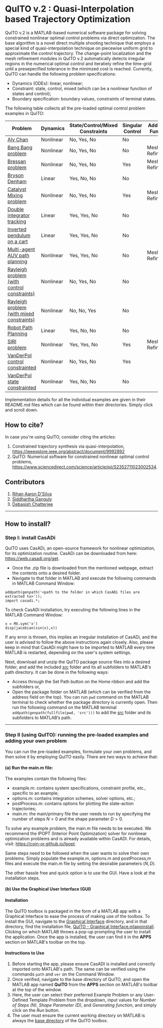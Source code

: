 # QuITO v.2 : Quasi-Interpolation based Trajectory Optimization 
 
QuITO v.2 is a MATLAB-based numerical software package for solving constrained nonlinear optimal control problems via direct optimization. The base algorithm is a novel direct multiple shooting technique that employs a special kind of quasi-interpolation technique on piecewise uniform grid to approximate the control trajectory. The change-point localization and the mesh refinement modules in QuITO v.2 automatically detects irregular regions in the numerical optimal control and iteratiely refine the time-grid until a presepecified tolerance in the minimzed cost is reached. Currently, QuITO can handle the following problem specifications: 

* Dynamics (ODEs): linear, nonlinear;
* Constraint: state, control, mixed (which can be a nonlinear function of states and control);
* Boundary specification: boundary values, constraints of terminal states.

The following table collects all the pre-loaded optimal control problem examples in QuITO:

| Problem | Dynamics | State/Control/Mixed Constraints | Singular Control | Additional Function |
| ------------- | ------------- | -------------------- | ---------------- | ------------------- |
| [Aly Chan](./examples/Aly%20Chan/)  | Nonlinear  |       No, Yes, No   | No | |
| [Bang Bang problem](./examples/Bang%20Bang%20problem)  | Nonlinear  |       No, Yes, No   | No | Mesh Refinement |
| [Bressan problem](./examples/Bressan%20problem)  | Nonlinear  |       No, Yes, No   | Yes | Mesh Refinement |
| [Bryson Denham](./examples/Bryson%20Denham/)  | Linear  |    Yes, No, No   | No | |
| [Catalyst Mixing problem](./examples/Catalyst%20mixing%20problem)  | Nonlinear  |       No, Yes, No   | Yes | Mesh Refinement |
| [Double integrator tracking](./examples/Double%20integrator%20tracking/)  | Linear  |    Yes, Yes, No  | No | |       
| [Inverted pendulum on a cart](./examples/Inverted%20pendulum%20on%20a%20cart/)  | Linear  | Yes, Yes, No  | No | |
| [Multi-agent AUV path planning](./examples/AUV%20path%20planning)  | Nonlinear  |       Yes, Yes, No   | No | Mesh Refinement |
| [Rayleigh problem (with control constraints)](./examples/Rayleigh%20problem%20(with%20control%20constraints)/)  | Nonlinear  | No, Yes, No  | No | |
| [Rayleigh problem (with mixed constraints)](./examples/Rayleigh%20problem%20(with%20mixed%20constraints)/)   | Nonlinear  | No, No, Yes | No | |
| [Robot Path Planning](./examples/Robot%20Path%20Planning/)  | Linear  | Yes, No, No  | No | |
| [SIRI problem](./examples/SIRI%20problem)  | Nonlinear  |       Yes, Yes, No   | Yes | Mesh Refinement |
| [VanDerPol control constrainted](./examples/VanDerPol%20control%20constrained/)  | Nonlinear  | No, Yes, No  | Yes | |
| [VanDerPol state constrainted](./examples/VanDerPol%20state%20constrained/)  | Nonlinear  | Yes, No, No  | No | |

Implementation details for all the individual examples are given in their README.md files which can be found within their directories. Simply click and scroll down.

## How to cite?
In case you're using QuITO, consider citing the articles: 
1) Constrained trajectory synthesis via quasi-interpolation, https://ieeexplore.ieee.org/abstract/document/9992892
2) QuITO: Numerical software for constrained nonlinear optimal control problems, https://www.sciencedirect.com/science/article/pii/S2352711023002534.

## Contributors

1) [Rihan Aaron D'Silva](https://sites.google.com/view/rihanaarondsilva)
2) [Siddhartha Ganguly](https://sites.google.com/view/siddhartha-ganguly)
3) [Debasish Chatterjee](https://www.sc.iitb.ac.in/~chatterjee/master/homepage/index.html)

---

## How to install?

### Step I: install CasADi
QuITO uses CasADi, an open-source framework for nonlinear optimization, for its optimization routine. CasADi can be downloaded from here: https://web.casadi.org/get. 
- Once the .zip file is downloaded from the mentioned webpage, extract the contents onto a desired folder.  
- Navigate to that folder in MATLAB and execute the following commands in MATLAB Command Window:
```
addpath(genpath('<path to the folder in which CasADi files are extracted to>'));
import casadi.*;
``` 

To check CasADi installation, try executing the following lines in the MATLAB Command Window:
```
x = MX.sym('x')
disp(jacobian(sin(x),x))
```
If any error is thrown, this implies an irregular installation of CasADi, and the user is advised to follow the above instructions again closely. Also, please keep in mind that CasADi might have to be imported to MATLAB every time MATLAB is restarted, depending on the user's system settings.


Next, download and unzip the QuITO package source files into a  desired folder, and add the included [src](./src/) folder and its all subfolders to MATLAB's path directory. It can be done in the following ways:
- Access through the Set Path button on the Home ribbon and add the subfolders or,
- Open the package folder on MATLAB (which can be verified from the address field on the top). You can run `pwd` command on the MATLAB terminal to check whether the package directory is currently open. Then run the following command on the MATLAB terminal `addpath(genpath(fullfile(pwd, 'src')))` to add the [src](./src) folder and its subfolders to MATLAB’s path.

---

### Step II (using QuITO): running the pre-loaded examples and adding your own problem

You can run the pre-loaded examples, formulate your own problems, and then solve it by employing QuITO easily. There are two ways to achieve that: 

#### (a) Run the main.m file: 

The examples contain the following files: <br>

* example.m: contains system specifications, constraint profile, etc., specific to an example;
* options.m: contains integration schemes, solver options, etc.;
* postProcess.m: contains options for plotting the state-action trajectories;
* main.m: the main/primary file the user needs to run by specifying the number of steps $N>0$ and the shape parameter $D>0$.

To solve any example problem, the main.m file needs to be executed. We recommend the IPOPT (Interior Point Optimization) solver for nonlinear optimization problems and is already available within CasADI. For details, visit: https://coin-or.github.io/Ipopt.

Same steps need to be followed when the user wants to solve their own problems. Simply populate the example.m, options.m and postProcess,m files and execute the main.m file by setting the desirable parameters $(N,D)$. 

The other hassle free and quick option is to use the GUI. Have a look at the installation steps. 


#### (b) Use the Graphical User Interface (GUI)

#### Installation
The QuITO toolbox is packaged in the form of a MATLAB app with a Graphical Interface to ease the process of making use of the toolbox. To install the GUI, navigate to the [Graphical Interface](./Graphical%20Interface/) directory, and in that directory, find the installation file, [QuITO - Graphical Interface.mlappinstall](./Graphical%20Interface/QuITO%20-%20Graphical%20Interface.mlappinstall). Clicking on which MATLAB throws a pop-up prompting the user to install the application. Once the app is installed, the user can find it in the **APPS** section on MATLAB's toolbar on the top. 

#### Instructions to Use
1) Before starting the app, please ensure CasADI is installed and correctly imported onto MATLAB's path. The same can be verified using the commands `path` and `ver` on the Command Window.
2) Once verified, navigate to the base directory of QuITO, and open the MATLAB app named **QuITO** from the **APPS** section on MATLAB's toolbar at the top of the window.
3) Here, the user can select their preferred Example Problem or any User-Defined Template Problem from the dropdown, input values for _Number of Steps (N)_, _Shape Parameter (D)_, and _Generating function_, and simply click on the _Run_ button.
4) The user must ensure the current working directory on MATLAB is always the [base directory](./) of the QuITO toolbox.
